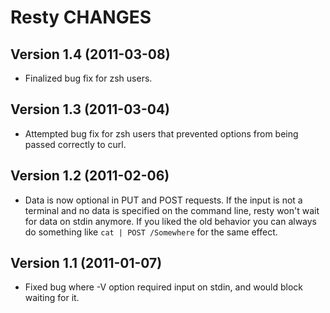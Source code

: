 Resty CHANGES
=============

Version 1.4 (2011-03-08)
------------------------

* Finalized bug fix for zsh users.

Version 1.3 (2011-03-04)
------------------------

* Attempted bug fix for zsh users that prevented options from being passed
  correctly to curl.

Version 1.2 (2011-02-06)
------------------------

* Data is now optional in PUT and POST requests. If the input is not a
  terminal and no data is specified on the command line, resty won't wait
  for data on stdin anymore. If you liked the old behavior you can always do
  something like `cat | POST /Somewhere` for the same effect.

Version 1.1 (2011-01-07)
------------------------

* Fixed bug where -V option required input on stdin, and would block waiting
  for it.
